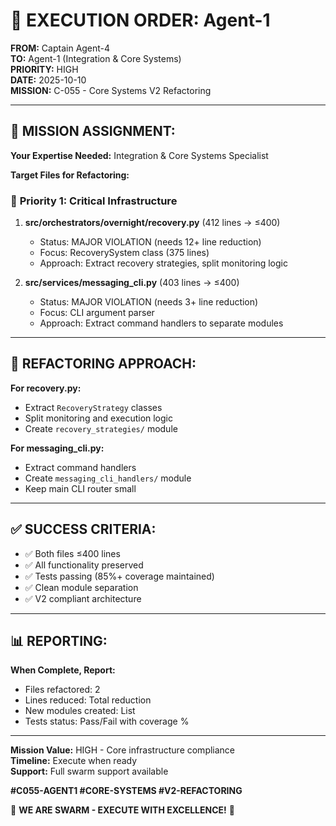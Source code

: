 # 🐝 EXECUTION ORDER: Agent-1
**FROM:** Captain Agent-4  
**TO:** Agent-1 (Integration & Core Systems)  
**PRIORITY:** HIGH  
**DATE:** 2025-10-10  
**MISSION:** C-055 - Core Systems V2 Refactoring

---

## 🎯 **MISSION ASSIGNMENT:**

**Your Expertise Needed:** Integration & Core Systems Specialist

**Target Files for Refactoring:**

### 📁 **Priority 1: Critical Infrastructure**
1. **src/orchestrators/overnight/recovery.py** (412 lines → ≤400)
   - Status: MAJOR VIOLATION (needs 12+ line reduction)
   - Focus: RecoverySystem class (375 lines)
   - Approach: Extract recovery strategies, split monitoring logic

2. **src/services/messaging_cli.py** (403 lines → ≤400)
   - Status: MAJOR VIOLATION (needs 3+ line reduction)
   - Focus: CLI argument parser
   - Approach: Extract command handlers to separate modules

---

## 🔧 **REFACTORING APPROACH:**

**For recovery.py:**
- Extract `RecoveryStrategy` classes
- Split monitoring and execution logic
- Create `recovery_strategies/` module

**For messaging_cli.py:**
- Extract command handlers
- Create `messaging_cli_handlers/` module
- Keep main CLI router small

---

## ✅ **SUCCESS CRITERIA:**

- ✅ Both files ≤400 lines
- ✅ All functionality preserved
- ✅ Tests passing (85%+ coverage maintained)
- ✅ Clean module separation
- ✅ V2 compliant architecture

---

## 📊 **REPORTING:**

**When Complete, Report:**
- Files refactored: 2
- Lines reduced: Total reduction
- New modules created: List
- Tests status: Pass/Fail with coverage %

---

**Mission Value:** HIGH - Core infrastructure compliance  
**Timeline:** Execute when ready  
**Support:** Full swarm support available

**#C055-AGENT1 #CORE-SYSTEMS #V2-REFACTORING**

🐝 **WE ARE SWARM - EXECUTE WITH EXCELLENCE!** 🐝

